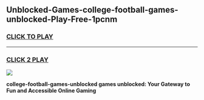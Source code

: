 
## Unblocked-Games-college-football-games-unblocked-Play-Free-1pcnm
<h3>
<a href="https://premium76.site?title=college-football-games-unblocked&ref=12A">CLICK TO PLAY</a></h3>
<hr>

<h3>
<a href="https://premium76.site?title=college-football-games-unblocked&ref=12A">CLICK 2 PLAY</a>
  
</h3>

<a href="https://premium76.site?title=college-football-games-unblocked&ref=12A"><img src="https://clearcache.store/games.png"></a>


**college-football-games-unblocked games unblocked: Your Gateway to Fun and Accessible Online Gaming**

